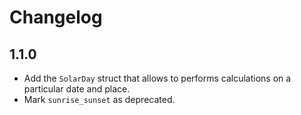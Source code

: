 # Changelog

## 1.1.0

- Add the `SolarDay` struct that allows to performs calculations on a
  particular date and place.
- Mark `sunrise_sunset` as deprecated.
